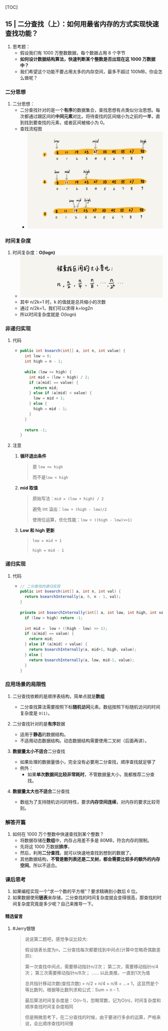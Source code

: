 [TOC]

## 15 | 二分查找（上）：如何用最省内存的方式实现快速查找功能？

1. 	思考题：
    + 假设我们有 1000 万整数数据，每个数据占用 8 个字节
    + **如何设计数据结构算法，快速判断某个整数是否出现在这 1000 万数据中？**
    + 我们希望这个功能不要占用太多的内存空间，最多不超过 100MB，你会怎么做呢？

### 二分思想

1.  二分思想：
    -   二分查找针对的是一个**有序**的数据集合，查找思想有点类似分治思想。每次都通过跟区间的**中间元素**对比，将待查找的区间缩小为之前的**一半**，直到找到要查找的元素，或者区间被缩小为 0。
    -   查找流程图
        -   ![img](imgs/8bce81259abf0e9a06f115e22586b829-0986054.jpg)

### 时间复杂度

1.  时间复杂度：**O(logn)** 
    -   ![img](imgs/d1e4fa1542e187184c87c545c2fe4794-0986263.jpg)
    -   其中 n/2k=1 时，k 的值就是总共缩小的次数
    -   通过 n/2k=1，我们可以求得 k=log2n
    -   所以时间复杂度就是 O(logn)

### 非递归实现

1.  代码

    -   ```java
        public int bsearch(int[] a, int n, int value) {
          int low = 0;
          int high = n - 1;
        
          while (low <= high) {
            int mid = (low + high) / 2;
            if (a[mid] == value) {
              return mid;
            } else if (a[mid] < value) {
              low = mid + 1;
            } else {
              high = mid - 1;
            }
          }
        
          return -1;
        }
        
        
        ```

2.  注意
    1. **循环退出条件**

        >   是 `low <= high` 
        >
        >   而不是`low < high`

    2. **mid 取值**

        >   原始写法：`mid = (low + high) / 2`
        >
        >   避免 int 溢出：`low + (high - low)/2`
        >
        >   使用位运算，优化性能：`low + ((high - low)>>1)`

    3. **Low 和 high 更新**

        >   `low = mid + 1`
        >
        >   `high = mid - 1`

### 递归实现

1.  代码

    -   ```java
        // 二分查找的递归实现
        public int bsearch(int[] a, int n, int val) {
          return bsearchInternally(a, 0, n - 1, val);
        }
        
        private int bsearchInternally(int[] a, int low, int high, int value) {
          if (low > high) return -1;
        
          int mid =  low + ((high - low) >> 1);
          if (a[mid] == value) {
            return mid;
          } else if (a[mid] < value) {
            return bsearchInternally(a, mid+1, high, value);
          } else {
            return bsearchInternally(a, low, mid-1, value);
          }
        }
        
        
        ```

### 应用场景的局限性

1.  二分查找依赖的是顺序表结构，简单点就是**数组**
    -   二分查找算法需要按照下标**随机访问**元素。数组按照下标随机访问的时间复杂度是 `O(1)`。

2.  二分查找针对的是**有序**数据
    -   适用于**静态**的数据结构。
    -   不适用动态数据结构。动态数据结构需要使用二叉树（后面再讲）。

3.  **数据量太小不适合**二分查找
    -   如果处理的数据量很小，完全没有必要用二分查找，顺序查找就足够了
    -   例外：
        -   如果**单次数据间比较非常耗时**，不管数据量大小，我都推荐二分查找。

4.  **数据量太大也不适合**二分查找
    -   数组为了支持随机访问的特性，要求**内存空间连续**，对内存的要求比较苛刻。

### 解答开篇

1.  如何在 1000 万个整数中快速查找到某个整数？
    -   将数据存储在**数组**中，内存占用差不多是 80MB，符合内存的限制。
    -   先将这 1000 万数据**排序**，
    -   然后，利用**二分查找**，就可以快速地查找到想到的数据了。
    -   其他数据结构，**不管是散列表还是二叉树，都会需要比较多的额外的内存空间**。所以不适合。

### 课后思考

1. 如果编程实现一个“求一个数的平方根”？要求精确到小数后 6 位。
2. 如果数据使用**链表**来存储，二分查找的时间复杂度就会变得很高，那查找的时间复杂度究竟是多少呢？自己来推导一下。

#### 精选留言

1.  #Jerry银银

    >   说说第二题吧，感觉争议比较大:
    >
    >   
    >
    >   假设链表长度为n，二分查找每次都要找到中间点(计算中忽略奇偶数差异):
    >
    >   第一次查找中间点，需要移动指针n/2次；
    >   第二次，需要移动指针n/4次；
    >   第三次需要移动指针n/8次；
    >   ......
    >   以此类推，一直到1次为值
    >
    >   
    >
    >   总共指针移动次数(查找次数) = n/2 + n/4 + n/8 + ...+ 1，这显然是个等比数列，根据等比数列求和公式：Sum = n - 1.
    >
    >   最后算法时间复杂度是：O(n-1)，忽略常数，记为O(n)，时间复杂度和顺序查找时间复杂度相同
    >
    >   
    >
    >   但是稍微思考下，在二分查找的时候，由于要进行多余的运算，严格来说，会比顺序查找时间慢